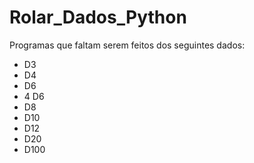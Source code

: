 # Rolar_Dados_Python

Programas que faltam serem feitos dos seguintes dados:

* D3
* D4
* D6
* 4 D6
* D8
* D10
* D12
* D20
* D100